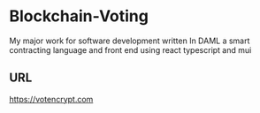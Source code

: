 # Blockchain-Voting
My major work for software development written In DAML a smart contracting language and front end using react typescript and mui

## URL
https://votencrypt.com
